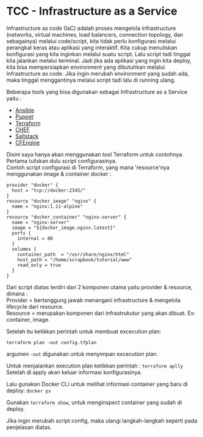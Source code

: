 # TCC - Infrastructure as a Service

Infrastructure as code (IaC) adalah proses mengelola infrastructure (networks, virtual machines, load balancers, connection topology, dan sebagainya) melalui code/script, kita tidak perlu konfigurasi melalui perangkat keras atau aplikasi yang interaktif.
Kita cukup menuliskan konfigurasi yang kita inginkan melalui suatu script. Lalu script tadi tinggal kita jalankan melalui terminal. Jadi jika ada aplikasi yang ingin kita deploy, kita bisa mempersiapkan environment yang dibutuhkan melalui Infrastructure as code. Jika ingin merubah environment yang sudah ada, maka tinggal menggantinya melalui script tadi lalu di running ulang.<br>

Beberapa tools yang bisa digunakan sebagai Infrastructure as a Service yaitu :
- [Ansible](https://www.ansible.com/)
- [Puppet](https://puppet.com/)
- [Terraform](https://www.terraform.io/)
- [CHEF](https://www.chef.io/chef/)
- [Saltstack](https://www.saltstack.com/)
- [CFEngine](https://cfengine.com/)

Disini saya hanya akan menggunakan tool Terraform untuk contohnya. Pertama tuliskan dulu script configurasinya.<br>
Contoh script configurasi di Terraform, yang mana 'resource'nya menggunakan image & container docker :
```
provider "docker" {
  host = "tcp://docker:2345/"
}
resource "docker_image" "nginx" {
  name = "nginx:1.11-alpine"
}
resource "docker_container" "nginx-server" {
  name = "nginx-server"
  image = "${docker_image.nginx.latest}"
  ports {
    internal = 80
  }
  volumes {
    container_path  = "/usr/share/nginx/html"
    host_path = "/home/scrapbook/tutorial/www"
    read_only = true
  }
}
```
Dari script diatas terdiri dari 2 komponen utama yaitu provider & resource, dimana :<br>
Provider = bertanggung jawab menangani infrastructure & mengelola lifecycle dari resource.<br>
Resource = merupakan komponen dari infrastrukutur yang akan dibuat. Ex: container, image. <br>

Setelah itu ketikkan perintah untuk membuat excecution plan:<br>

`terraform plan -out config.tfplan`

argumen `-out` digunakan untuk menyimpan excecution plan.<br>

Untuk menjalankan execution plan ketikkan perintah : `terraform aplly`<br>
Setelah di apply akan keluar informasi konfigurasinya.

Lalu gunakan Docker CLI untuk melihat informasi container yang baru di deploy: `docker ps`

Gunakan `terraform show`, untuk menginspect container yang sudah di deploy.

Jika ingin merubah script config, maka ulangi langkah-langkah seperti pada penjelasan diatas.
